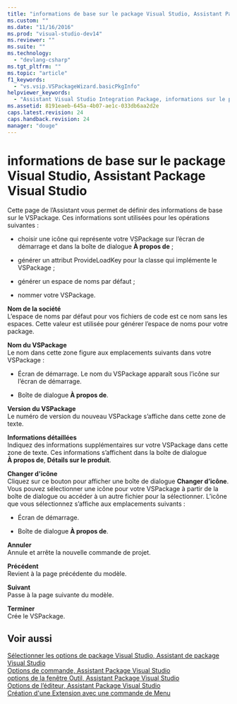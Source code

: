 ```yaml
---
title: "informations de base sur le package Visual Studio, Assistant Package Visual Studio | Microsoft Docs"
ms.custom: ""
ms.date: "11/16/2016"
ms.prod: "visual-studio-dev14"
ms.reviewer: ""
ms.suite: ""
ms.technology: 
  - "devlang-csharp"
ms.tgt_pltfrm: ""
ms.topic: "article"
f1_keywords: 
  - "vs.vsip.VSPackageWizard.basicPkgInfo"
helpviewer_keywords: 
  - "Assistant Visual Studio Integration Package, informations sur le package Visual Studio"
ms.assetid: 8191eaeb-645a-4b07-ae1c-033db6aa2d2e
caps.latest.revision: 24
caps.handback.revision: 24
manager: "douge"
---
```

# informations de base sur le package Visual Studio, Assistant Package Visual Studio
Cette page de l’Assistant vous permet de définir des informations de base sur le VSPackage. Ces informations sont utilisées pour les opérations suivantes :  
  
-   choisir une icône qui représente votre VSPackage sur l’écran de démarrage et dans la boîte de dialogue **À propos de** ;  
  
-   générer un attribut ProvideLoadKey pour la classe qui implémente le VSPackage ;  
  
-   générer un espace de noms par défaut ;  
  
-   nommer votre VSPackage.  
  
 **Nom de la société**  
 L’espace de noms par défaut pour vos fichiers de code est ce nom sans les espaces. Cette valeur est utilisée pour générer l’espace de noms pour votre package.  
  
 **Nom du VSPackage**  
 Le nom dans cette zone figure aux emplacements suivants dans votre VSPackage :  
  
-   Écran de démarrage. Le nom du VSPackage apparaît sous l’icône sur l’écran de démarrage.  
  
-   Boîte de dialogue **À propos de**.  
  
 **Version du VSPackage**  
 Le numéro de version du nouveau VSPackage s’affiche dans cette zone de texte.  
  
 **Informations détaillées**  
 Indiquez des informations supplémentaires sur votre VSPackage dans cette zone de texte. Ces informations s’affichent dans la boîte de dialogue **À propos de**, **Détails sur le produit**.  
  
 **Changer d'icône**  
 Cliquez sur ce bouton pour afficher une boîte de dialogue **Changer d’icône**. Vous pouvez sélectionner une icône pour votre VSPackage à partir de la boîte de dialogue ou accéder à un autre fichier pour la sélectionner. L’icône que vous sélectionnez s’affiche aux emplacements suivants :  
  
-   Écran de démarrage.  
  
-   Boîte de dialogue **À propos de**.  
  
 **Annuler**  
 Annule et arrête la nouvelle commande de projet.  
  
 **Précédent**  
 Revient à la page précédente du modèle.  
  
 **Suivant**  
 Passe à la page suivante du modèle.  
  
 **Terminer**  
 Crée le VSPackage.  
  
## Voir aussi  
 [Sélectionner les options de package Visual Studio, Assistant de package Visual Studio](../misc/select-vspackage-options-visual-studio-package-wizard.md)   
 [Options de commande, Assistant Package Visual Studio ](../misc/command-options-visual-studio-package-wizard.md)   
 [options de la fenêtre Outil, Assistant Package Visual Studio](../misc/tool-window-options-visual-studio-package-wizard.md)   
 [Options de l’éditeur, Assistant Package Visual Studio](../misc/editor-options-visual-studio-package-wizard.md)   
 [Création d'une Extension avec une commande de Menu](../extensibility/creating-an-extension-with-a-menu-command.md)